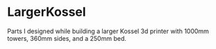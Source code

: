 # LargerKossel
Parts I designed while building a larger Kossel 3d printer with 1000mm towers, 360mm sides, and a 250mm bed.
